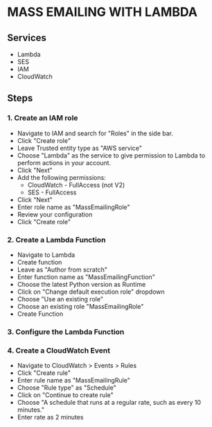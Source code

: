 # MASS EMAILING WITH LAMBDA

## Services
- Lambda
- SES
- IAM
- CloudWatch

## Steps
### 1. Create an IAM role
- Navigate to IAM and search for "Roles" in the side bar.
- Click "Create role"
- Leave Trusted entity type as "AWS service"
- Choose "Lambda" as the service to give permission to Lambda to perform actions in your account.
- Click "Next"
- Add the following permissions:
    - CloudWatch - FullAccess (not V2)
    - SES - FullAccess
- Click "Next"
- Enter role name as "MassEmailingRole"
- Review your configuration
- Click "Create role"

### 2. Create a Lambda Function
- Navigate to Lambda
- Create function
- Leave as "Author from scratch"
- Enter function name as "MassEmailingFunction"
- Choose the latest Python version as Runtime
- Click on "Change default execution role"  dropdown
- Choose "Use an existing role"
- Choose an existing role "MassEmailingRole"
- Create Function

### 3. Configure the Lambda Function

### 4. Create a CloudWatch Event 
- Navigate to CloudWatch > Events > Rules
- Click "Create rule"
- Enter rule name as "MassEmailingRule"
- Choose "Rule type" as "Schedule"
- Click on "Continue to create rule"
- Choose "A schedule that runs at a regular rate, such as every 10 minutes."
- Enter rate as 2 minutes

